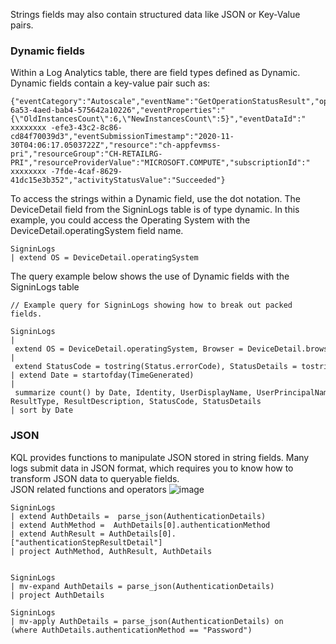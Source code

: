 Strings fields may also contain structured data like JSON or Key-Value pairs. 
### Dynamic fields
Within a Log Analytics table, there are field types defined as Dynamic. Dynamic fields contain a key-value pair such as:
```
{"eventCategory":"Autoscale","eventName":"GetOperationStatusResult","operationId":"xxxxxxxx-6a53-4aed-bab4-575642a10226","eventProperties":"{\"OldInstancesCount\":6,\"NewInstancesCount\":5}","eventDataId":" xxxxxxxx -efe3-43c2-8c86-cd84f70039d3","eventSubmissionTimestamp":"2020-11-30T04:06:17.0503722Z","resource":"ch-appfevmss-pri","resourceGroup":"CH-RETAILRG-PRI","resourceProviderValue":"MICROSOFT.COMPUTE","subscriptionId":" xxxxxxxx -7fde-4caf-8629-41dc15e3b352","activityStatusValue":"Succeeded"}
```

To access the strings within a Dynamic field, use the dot notation. The DeviceDetail field from the SigninLogs table is of type dynamic. In this example, you could access the Operating System with the DeviceDetail.operatingSystem field name.
```
SigninLogs 
| extend OS = DeviceDetail.operatingSystem
```
The query example below shows the use of Dynamic fields with the SigninLogs table
```
// Example query for SigninLogs showing how to break out packed fields.

SigninLogs 
| extend OS = DeviceDetail.operatingSystem, Browser = DeviceDetail.browser 
| extend StatusCode = tostring(Status.errorCode), StatusDetails = tostring(Status.additionalDetails) 
| extend Date = startofday(TimeGenerated) 
| summarize count() by Date, Identity, UserDisplayName, UserPrincipalName, IPAddress, ResultType, ResultDescription, StatusCode, StatusDetails 
| sort by Date
```

### JSON
KQL provides functions to manipulate JSON stored in string fields. Many logs submit data in JSON format, which requires you to know how to transform JSON data to queryable fields.<br>
JSON related functions and operators
![image](https://github.com/AbhishekPratap9/SOC-Analysis/assets/156197198/f8e2d36a-2189-4b66-9a56-d30c9ecaf1da)

```
SigninLogs 
| extend AuthDetails =  parse_json(AuthenticationDetails) 
| extend AuthMethod =  AuthDetails[0].authenticationMethod 
| extend AuthResult = AuthDetails[0].["authenticationStepResultDetail"] 
| project AuthMethod, AuthResult, AuthDetails 


SigninLogs 
| mv-expand AuthDetails = parse_json(AuthenticationDetails) 
| project AuthDetails

SigninLogs 
| mv-apply AuthDetails = parse_json(AuthenticationDetails) on
(where AuthDetails.authenticationMethod == "Password")
```

